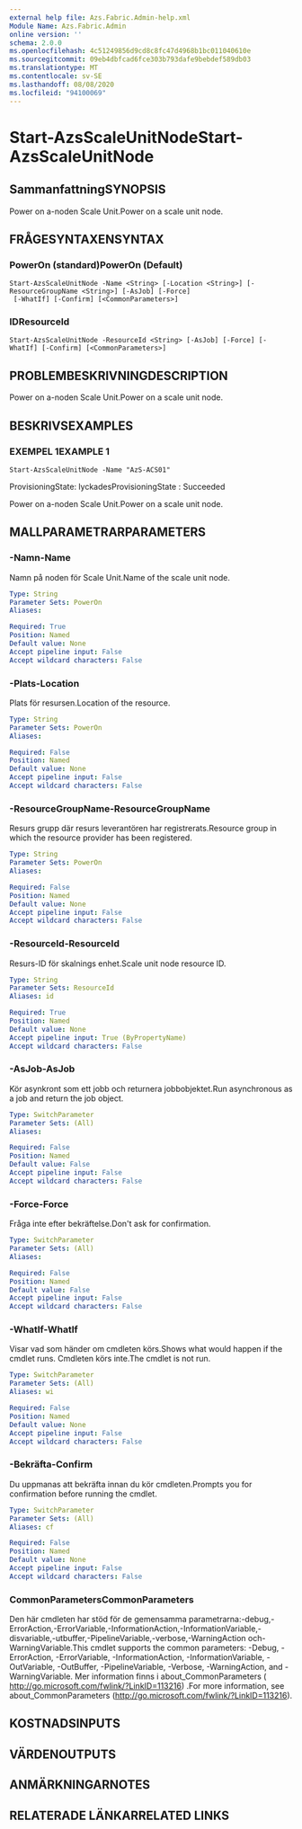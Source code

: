 ```yaml
---
external help file: Azs.Fabric.Admin-help.xml
Module Name: Azs.Fabric.Admin
online version: ''
schema: 2.0.0
ms.openlocfilehash: 4c51249856d9cd8c8fc47d4968b1bc011040610e
ms.sourcegitcommit: 09eb4dbfcad6fce303b793dafe9bebdef589db03
ms.translationtype: MT
ms.contentlocale: sv-SE
ms.lasthandoff: 08/08/2020
ms.locfileid: "94100069"
---
```

# <span data-ttu-id="e0b6a-101">Start-AzsScaleUnitNode</span><span class="sxs-lookup"><span data-stu-id="e0b6a-101">Start-AzsScaleUnitNode</span></span>

## <span data-ttu-id="e0b6a-102">Sammanfattning</span><span class="sxs-lookup"><span data-stu-id="e0b6a-102">SYNOPSIS</span></span>
<span data-ttu-id="e0b6a-103">Power on a-noden Scale Unit.</span><span class="sxs-lookup"><span data-stu-id="e0b6a-103">Power on a scale unit node.</span></span>

## <span data-ttu-id="e0b6a-104">FRÅGESYNTAXEN</span><span class="sxs-lookup"><span data-stu-id="e0b6a-104">SYNTAX</span></span>

### <span data-ttu-id="e0b6a-105">PowerOn (standard)</span><span class="sxs-lookup"><span data-stu-id="e0b6a-105">PowerOn (Default)</span></span>
```
Start-AzsScaleUnitNode -Name <String> [-Location <String>] [-ResourceGroupName <String>] [-AsJob] [-Force]
 [-WhatIf] [-Confirm] [<CommonParameters>]
```

### <span data-ttu-id="e0b6a-106">ID</span><span class="sxs-lookup"><span data-stu-id="e0b6a-106">ResourceId</span></span>
```
Start-AzsScaleUnitNode -ResourceId <String> [-AsJob] [-Force] [-WhatIf] [-Confirm] [<CommonParameters>]
```

## <span data-ttu-id="e0b6a-107">PROBLEMBESKRIVNING</span><span class="sxs-lookup"><span data-stu-id="e0b6a-107">DESCRIPTION</span></span>
<span data-ttu-id="e0b6a-108">Power on a-noden Scale Unit.</span><span class="sxs-lookup"><span data-stu-id="e0b6a-108">Power on a scale unit node.</span></span>

## <span data-ttu-id="e0b6a-109">BESKRIVS</span><span class="sxs-lookup"><span data-stu-id="e0b6a-109">EXAMPLES</span></span>

### <span data-ttu-id="e0b6a-110">EXEMPEL 1</span><span class="sxs-lookup"><span data-stu-id="e0b6a-110">EXAMPLE 1</span></span>
```
Start-AzsScaleUnitNode -Name "AzS-ACS01"
```

<span data-ttu-id="e0b6a-111">ProvisioningState: lyckades</span><span class="sxs-lookup"><span data-stu-id="e0b6a-111">ProvisioningState : Succeeded</span></span>

<span data-ttu-id="e0b6a-112">Power on a-noden Scale Unit.</span><span class="sxs-lookup"><span data-stu-id="e0b6a-112">Power on a scale unit node.</span></span>

## <span data-ttu-id="e0b6a-113">MALLPARAMETRAR</span><span class="sxs-lookup"><span data-stu-id="e0b6a-113">PARAMETERS</span></span>

### <span data-ttu-id="e0b6a-114">-Namn</span><span class="sxs-lookup"><span data-stu-id="e0b6a-114">-Name</span></span>
<span data-ttu-id="e0b6a-115">Namn på noden för Scale Unit.</span><span class="sxs-lookup"><span data-stu-id="e0b6a-115">Name of the scale unit node.</span></span>

```yaml
Type: String
Parameter Sets: PowerOn
Aliases:

Required: True
Position: Named
Default value: None
Accept pipeline input: False
Accept wildcard characters: False
```

### <span data-ttu-id="e0b6a-116">-Plats</span><span class="sxs-lookup"><span data-stu-id="e0b6a-116">-Location</span></span>
<span data-ttu-id="e0b6a-117">Plats för resursen.</span><span class="sxs-lookup"><span data-stu-id="e0b6a-117">Location of the resource.</span></span>

```yaml
Type: String
Parameter Sets: PowerOn
Aliases:

Required: False
Position: Named
Default value: None
Accept pipeline input: False
Accept wildcard characters: False
```

### <span data-ttu-id="e0b6a-118">-ResourceGroupName</span><span class="sxs-lookup"><span data-stu-id="e0b6a-118">-ResourceGroupName</span></span>
<span data-ttu-id="e0b6a-119">Resurs grupp där resurs leverantören har registrerats.</span><span class="sxs-lookup"><span data-stu-id="e0b6a-119">Resource group in which the resource provider has been registered.</span></span>

```yaml
Type: String
Parameter Sets: PowerOn
Aliases:

Required: False
Position: Named
Default value: None
Accept pipeline input: False
Accept wildcard characters: False
```

### <span data-ttu-id="e0b6a-120">-ResourceId</span><span class="sxs-lookup"><span data-stu-id="e0b6a-120">-ResourceId</span></span>
<span data-ttu-id="e0b6a-121">Resurs-ID för skalnings enhet.</span><span class="sxs-lookup"><span data-stu-id="e0b6a-121">Scale unit node resource ID.</span></span>

```yaml
Type: String
Parameter Sets: ResourceId
Aliases: id

Required: True
Position: Named
Default value: None
Accept pipeline input: True (ByPropertyName)
Accept wildcard characters: False
```

### <span data-ttu-id="e0b6a-122">-AsJob</span><span class="sxs-lookup"><span data-stu-id="e0b6a-122">-AsJob</span></span>
<span data-ttu-id="e0b6a-123">Kör asynkront som ett jobb och returnera jobbobjektet.</span><span class="sxs-lookup"><span data-stu-id="e0b6a-123">Run asynchronous as a job and return the job object.</span></span>

```yaml
Type: SwitchParameter
Parameter Sets: (All)
Aliases:

Required: False
Position: Named
Default value: False
Accept pipeline input: False
Accept wildcard characters: False
```

### <span data-ttu-id="e0b6a-124">-Force</span><span class="sxs-lookup"><span data-stu-id="e0b6a-124">-Force</span></span>
<span data-ttu-id="e0b6a-125">Fråga inte efter bekräftelse.</span><span class="sxs-lookup"><span data-stu-id="e0b6a-125">Don't ask for confirmation.</span></span>

```yaml
Type: SwitchParameter
Parameter Sets: (All)
Aliases:

Required: False
Position: Named
Default value: False
Accept pipeline input: False
Accept wildcard characters: False
```

### <span data-ttu-id="e0b6a-126">-WhatIf</span><span class="sxs-lookup"><span data-stu-id="e0b6a-126">-WhatIf</span></span>
<span data-ttu-id="e0b6a-127">Visar vad som händer om cmdleten körs.</span><span class="sxs-lookup"><span data-stu-id="e0b6a-127">Shows what would happen if the cmdlet runs.</span></span>
<span data-ttu-id="e0b6a-128">Cmdleten körs inte.</span><span class="sxs-lookup"><span data-stu-id="e0b6a-128">The cmdlet is not run.</span></span>

```yaml
Type: SwitchParameter
Parameter Sets: (All)
Aliases: wi

Required: False
Position: Named
Default value: None
Accept pipeline input: False
Accept wildcard characters: False
```

### <span data-ttu-id="e0b6a-129">-Bekräfta</span><span class="sxs-lookup"><span data-stu-id="e0b6a-129">-Confirm</span></span>
<span data-ttu-id="e0b6a-130">Du uppmanas att bekräfta innan du kör cmdleten.</span><span class="sxs-lookup"><span data-stu-id="e0b6a-130">Prompts you for confirmation before running the cmdlet.</span></span>

```yaml
Type: SwitchParameter
Parameter Sets: (All)
Aliases: cf

Required: False
Position: Named
Default value: None
Accept pipeline input: False
Accept wildcard characters: False
```

### <span data-ttu-id="e0b6a-131">CommonParameters</span><span class="sxs-lookup"><span data-stu-id="e0b6a-131">CommonParameters</span></span>
<span data-ttu-id="e0b6a-132">Den här cmdleten har stöd för de gemensamma parametrarna:-debug,-ErrorAction,-ErrorVariable,-InformationAction,-InformationVariable,-disvariable,-utbuffer,-PipelineVariable,-verbose,-WarningAction och-WarningVariable.</span><span class="sxs-lookup"><span data-stu-id="e0b6a-132">This cmdlet supports the common parameters: -Debug, -ErrorAction, -ErrorVariable, -InformationAction, -InformationVariable, -OutVariable, -OutBuffer, -PipelineVariable, -Verbose, -WarningAction, and -WarningVariable.</span></span> <span data-ttu-id="e0b6a-133">Mer information finns i about_CommonParameters ( http://go.microsoft.com/fwlink/?LinkID=113216) .</span><span class="sxs-lookup"><span data-stu-id="e0b6a-133">For more information, see about_CommonParameters (http://go.microsoft.com/fwlink/?LinkID=113216).</span></span>

## <span data-ttu-id="e0b6a-134">KOSTNADS</span><span class="sxs-lookup"><span data-stu-id="e0b6a-134">INPUTS</span></span>

## <span data-ttu-id="e0b6a-135">VÄRDEN</span><span class="sxs-lookup"><span data-stu-id="e0b6a-135">OUTPUTS</span></span>

## <span data-ttu-id="e0b6a-136">ANMÄRKNINGAR</span><span class="sxs-lookup"><span data-stu-id="e0b6a-136">NOTES</span></span>

## <span data-ttu-id="e0b6a-137">RELATERADE LÄNKAR</span><span class="sxs-lookup"><span data-stu-id="e0b6a-137">RELATED LINKS</span></span>
